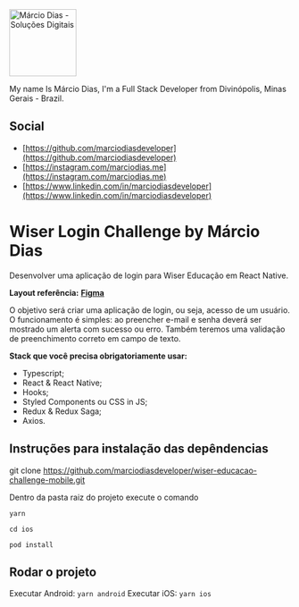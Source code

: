 <img src="https://admin.marciodias.me/images/marca/vertical/marca-default.png" width="120" alt="Márcio Dias - Soluções Digitais" />

My name Is Márcio Dias, I'm a Full Stack Developer from Divinópolis, Minas Gerais - Brazil.

## Social

- [https://github.com/marciodiasdeveloper](https://github.com/marciodiasdeveloper)
- [https://instagram.com/marciodias.me](https://instagram.com/marciodias.me)
- [https://www.linkedin.com/in/marciodiasdeveloper](https://www.linkedin.com/in/marciodiasdeveloper)


# Wiser Login Challenge by Márcio Dias


Desenvolver uma aplicação de login para Wiser Educação em React Native.

**Layout referência:** [**Figma**](https://www.figma.com/file/zC98pMR61WhKX5joTKTMr6/Teste-Wiser?node-id=3%3A4)

O objetivo será criar uma aplicação de login, ou seja, acesso de um usuário. O funcionamento é simples: ao preencher e-mail e senha deverá ser mostrado um alerta com sucesso ou erro. Também teremos uma validação de preenchimento correto em campo de texto.

**Stack que você precisa obrigatoriamente usar:**
- Typescript;
- React & React Native;
- Hooks;
- Styled Components ou CSS in JS;
- Redux & Redux Saga;
- Axios.

## Instruções para instalação das depêndencias

git clone https://github.com/marciodiasdeveloper/wiser-educacao-challenge-mobile.git

Dentro da pasta raiz do projeto execute o comando 

`yarn`

`cd ios`

`pod install`

## Rodar o projeto


Executar Android: `yarn android` 
Executar iOS: `yarn ios`
